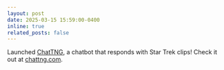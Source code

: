 ```yaml
---
layout: post
date: 2025-03-15 15:59:00-0400
inline: true
related_posts: false
---
```


Launched [ChatTNG](/projects/chattng), a chatbot that responds with Star Trek clips! Check it out at [chattng.com](https://www.chattng.com). 